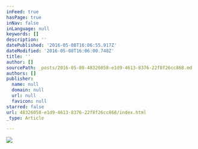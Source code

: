 ```yaml
---
inFeed: true
hasPage: true
inNav: false
inLanguage: null
keywords: []
description: ''
datePublished: '2016-05-08T16:06:55.917Z'
dateModified: '2016-05-08T16:06:00.748Z'
title: ''
author: []
sourcePath: _posts/2016-05-08-48326058-e1d9-4613-8376-22f8f26cc868.md
authors: []
publisher:
  name: null
  domain: null
  url: null
  favicon: null
starred: false
url: 48326058-e1d9-4613-8376-22f8f26cc868/index.html
_type: Article

---
```

![](https://the-grid-user-content.s3-us-west-2.amazonaws.com/a5e0e744-1057-4324-867e-8fa820c2b66f.jpg)